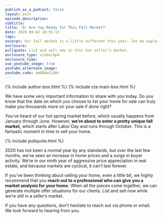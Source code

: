 ```yaml
---
publish_as_a_podcast: false
layout: post
episode_description:
subtitle:
title: 'Q: Are You Ready for This Fall Market?'
date: 2020-09-02 18:55:13
tags:
excerpt: Our fall market is a little different this year; let me explain why.
enclosure:
pullquote: List and sell now in this hot seller’s market.
enclosure_type: video/mp4
enclosure_time:
use_youtube_image: true
youtube_alternate_image:
youtube_code: amONdwCL6Hc
---
```


{% include author-box.html %}
{% include cta-main-box.html %}

We have some very important information to share with you today. Do you know that the date on which you choose to list your home for sale can truly make you thousands more on your sale if done right?

You’ve heard of our hot spring market before, which usually happens from January through June. However, **we’re about to enter a pretty unique fall market,** which starts after Labor Day and runs through October. This is a fantastic moment in time to sell your home.

{% include pullquote.html %}

2020 has not been a normal year by any standards, but over the last few months, we’ve seen an increase in home prices and a surge in buyer activity. We’re in our ninth year of aggressive price appreciation in real estate, and because markets are cyclical, it can’t last forever.

If you’ve been thinking about selling your home, even a little bit, we highly recommend that you **reach out to a professional who can give you a market analysis for your home.** When all the pieces come together, we can generate multiple offer situations for our clients. List and sell now while we’re still in a seller’s market.

If you have any questions, don’t hesitate to reach out via phone or email. We look forward to hearing from you.
